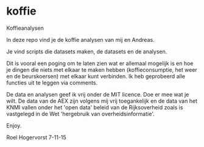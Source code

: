 # koffie
Koffieanalysen 

In deze repo vind je de koffie analysen van mij en Andreas.

Je vind scripts die datasets maken, de datasets en de analysen.

Dit is vooral een poging om te laten zien wat er allemaal mogelijk is en hoe je dingen die niets met elkaar te maken hebben (koffieconsumptie, het weer en de beurskoersen) met elkaar kunt verbinden. Ik heb geprobeerd alle functies uit te leggen via comments.

De data en analysen geef ik vrij onder de MIT licence. Doe er mee wat je wilt. De data van de AEX zijn volgens mij vrij toegankelijk en de data van het KNMI vallen onder het 'open data' beleid van de Rijksoverheid zoals is vastgelegd in de Wet 'hergebruik van overheidsinformatie'. 

Enjoy.


Roel Hogervorst 7-11-15